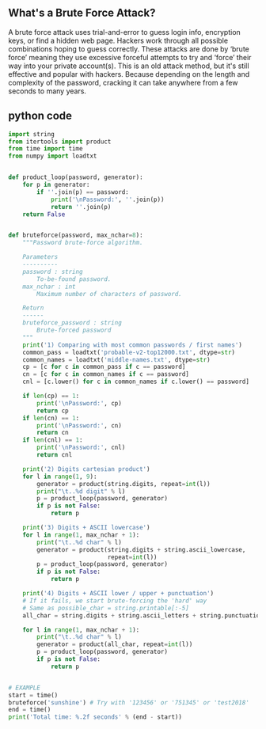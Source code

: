 ## What's a Brute Force Attack?
A brute force attack uses trial-and-error to guess login info, encryption keys, or find a hidden web page. Hackers work through all possible combinations hoping to guess correctly. These attacks are done by ‘brute force’ meaning they use excessive forceful attempts to try and ‘force’ their way into your private account(s). This is an old attack method, but it's still effective and popular with hackers. Because depending on the length and complexity of the password, cracking it can take anywhere from a few seconds to many years.

## python code
```python
import string
from itertools import product
from time import time
from numpy import loadtxt


def product_loop(password, generator):
    for p in generator:
        if ''.join(p) == password:
            print('\nPassword:', ''.join(p))
            return ''.join(p)
    return False


def bruteforce(password, max_nchar=8):
    """Password brute-force algorithm.

    Parameters
    ----------
    password : string
        To-be-found password.
    max_nchar : int
        Maximum number of characters of password.

    Return
    ------
    bruteforce_password : string
        Brute-forced password
    """
    print('1) Comparing with most common passwords / first names')
    common_pass = loadtxt('probable-v2-top12000.txt', dtype=str)
    common_names = loadtxt('middle-names.txt', dtype=str)
    cp = [c for c in common_pass if c == password]
    cn = [c for c in common_names if c == password]
    cnl = [c.lower() for c in common_names if c.lower() == password]

    if len(cp) == 1:
        print('\nPassword:', cp)
        return cp
    if len(cn) == 1:
        print('\nPassword:', cn)
        return cn
    if len(cnl) == 1:
        print('\nPassword:', cnl)
        return cnl

    print('2) Digits cartesian product')
    for l in range(1, 9):
        generator = product(string.digits, repeat=int(l))
        print("\t..%d digit" % l)
        p = product_loop(password, generator)
        if p is not False:
            return p

    print('3) Digits + ASCII lowercase')
    for l in range(1, max_nchar + 1):
        print("\t..%d char" % l)
        generator = product(string.digits + string.ascii_lowercase,
                            repeat=int(l))
        p = product_loop(password, generator)
        if p is not False:
            return p

    print('4) Digits + ASCII lower / upper + punctuation')
    # If it fails, we start brute-forcing the 'hard' way
    # Same as possible_char = string.printable[:-5]
    all_char = string.digits + string.ascii_letters + string.punctuation

    for l in range(1, max_nchar + 1):
        print("\t..%d char" % l)
        generator = product(all_char, repeat=int(l))
        p = product_loop(password, generator)
        if p is not False:
            return p


# EXAMPLE
start = time()
bruteforce('sunshine') # Try with '123456' or '751345' or 'test2018'
end = time()
print('Total time: %.2f seconds' % (end - start))
```
